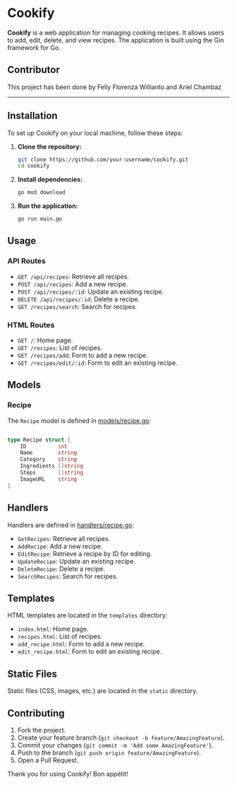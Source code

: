# Cookify

**Cookify** is a web application for managing cooking recipes. It allows users to add, edit, delete, and view recipes. The application is built using the Gin framework for Go.

## Contributor

This project has been done by Felly Florenza Willianto and Ariel Chambaz

---

## Installation

To set up Cookify on your local machine, follow these steps:

1. **Clone the repository:**

   ```bash
   git clone https://github.com/your-username/cookify.git
   cd cookify
   ```
2. **Install dependencies:**

   ```bash
   go mod download
   ```

3. **Run the application:**

   ```bash
   go run main.go
   ```

## Usage

### API Routes

- `GET /api/recipes`: Retrieve all recipes.
- `POST /api/recipes`: Add a new recipe.
- `POST /api/recipes/:id`: Update an existing recipe.
- `DELETE /api/recipes/:id`: Delete a recipe.
- `GET /recipes/search`: Search for recipes.

### HTML Routes

- `GET /`: Home page.
- `GET /recipes`: List of recipes.
- `GET /recipes/add`: Form to add a new recipe.
- `GET /recipes/edit/:id`: Form to edit an existing recipe.

## Models

### Recipe

The `Recipe` model is defined in [models/recipe.go](models/recipe.go):
```go

type Recipe struct {
    ID          int
    Name        string
    Category    string
    Ingredients []string
    Steps       []string
    ImageURL    string
}
```

## Handlers

Handlers are defined in [handlers/recipe.go](handlers/recipe.go):

- `GetRecipes`: Retrieve all recipes.
- `AddRecipe`: Add a new recipe.
- `EditRecipe`: Retrieve a recipe by ID for editing.
- `UpdateRecipe`: Update an existing recipe.
- `DeleteRecipe`: Delete a recipe.
- `SearchRecipes`: Search for recipes.

## Templates

HTML templates are located in the `templates` directory:

- `index.html`: Home page.
- `recipes.html`: List of recipes.
- `add_recipe.html`: Form to add a new recipe.
- `edit_recipe.html`: Form to edit an existing recipe.

## Static Files

Static files (CSS, images, etc.) are located in the `static` directory.

## Contributing

1. Fork the project.
2. Create your feature branch (`git checkout -b feature/AmazingFeature`).
3. Commit your changes (`git commit -m 'Add some AmazingFeature'`).
4. Push to the branch (`git push origin feature/AmazingFeature`).
5. Open a Pull Request.

Thank you for using Cookify! Bon appétit!